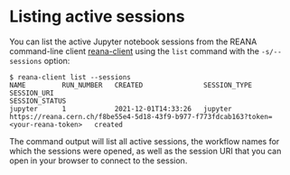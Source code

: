# Listing active sessions

You can list the active Jupyter notebook sessions from the REANA
command-line client [reana-client](https://pypi.org/project/reana-client/)
using the `list` command with the `-s/--sessions` option:

```console
$ reana-client list --sessions
NAME         RUN_NUMBER   CREATED               SESSION_TYPE   SESSION_URI                                                                           SESSION_STATUS
jupyter      1            2021-12-01T14:33:26   jupyter        https://reana.cern.ch/f8be55e4-5d18-43f9-b977-f773fdcab163?token=<your-reana-token>   created
```

The command output will list all active sessions, the workflow names for
which the sessions were opened, as well as the session URI that you can
open in your browser to connect to the session.
